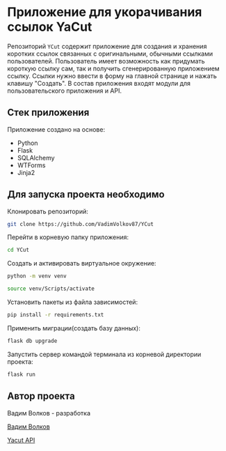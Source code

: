 # Приложение для укорачивания ссылок YaCut

Репозиторий `YCut` содержит приложение для создания и хранения коротких ссылок связанных с оригинальными, обычными ссылками пользователей. Пользователь имеет возможность как придумать короткую ссылку сам, так и получить сгенерированную приложением ссылку. Ссылки нужно ввести в форму на главной странице и нажать клавишу "Создать". В состав приложения входят модули для пользовательского приложения и API.

## Стек приложения

Приложение создано на основе:

* Python
* Flask
* SQLAlchemy
* WTForms
* Jinja2

## Для запуска проекта необходимо

Клонировать репозиторий:

```bash
git clone https://github.com/VadimVolkov87/YCut
```

Перейти в корневую папку приложения:

```bash
cd YCut
```

Создать и активировать виртуальное окружение:

```bash
python -m venv venv
```

```bash
source venv/Scripts/activate
```

Установить пакеты из файла зависимостей:

```bash
pip install -r requirements.txt
```

Применить миграции(создать базу данных):

```bash
flask db upgrade
```

Запустить сервер командой терминала из корневой директории проекта:

```bash
flask run
```

## Автор проекта

Вадим Волков - разработка

[Вадим Волков](https://github.com/VadimVolkov87/)

[Yacut API](https://github.com/VadimVolkov87/yacut/blob/master/openapi.yml)
